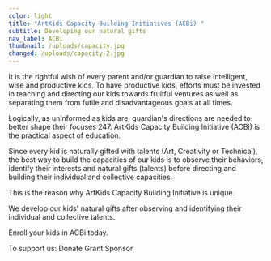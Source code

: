 ```yaml
---
color: light
title: "ArtKids Capacity Building Initiatives (ACBi) "
subtitle: Developing our natural gifts
nav_label: ACBi
thumbnail: /uploads/capacity.jpg
changed: /uploads/capacity-2.jpg
---
```

It is the rightful wish of every parent and/or guardian to raise intelligent, wise and productive kids. To have productive kids, efforts must be invested in teaching and directing our kids towards fruitful ventures as well as separating them from futile and disadvantageous goals at all times.

Logically, as uninformed as kids are, guardian's directions are needed to better shape their focuses 247. ArtKids Capacity Building Initiative (ACBi) is the practical aspect of education. 

Since every kid is naturally gifted with talents (Art, Creativity or Technical), the best way to build the capacities of our kids is to observe their behaviors, identify their interests and natural gifts (talents) before directing and building their individual and collective capacities. 

This is the reason why ArtKids Capacity Building Initiative is unique. 

We develop our kids' natural gifts after observing and identifying their individual and collective talents.

Enroll your kids in ACBi today. 

To support us:
Donate
Grant
Sponsor